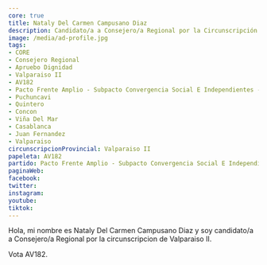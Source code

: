 ```yaml
---
core: true
title: Nataly Del Carmen Campusano Diaz
description: Candidato/a a Consejero/a Regional por la Circunscripción de Valparaiso II
image: /media/ad-profile.jpg
tags:
- CORE
- Consejero Regional
- Apruebo Dignidad
- Valparaiso II
- AV182
- Pacto Frente Amplio - Subpacto Convergencia Social E Independientes - Convergencia Social
- Puchuncavi
- Quintero
- Concon
- Viña Del Mar
- Casablanca
- Juan Fernandez
- Valparaiso
circunscripcionProvincial: Valparaiso II
papeleta: AV182
partido: Pacto Frente Amplio - Subpacto Convergencia Social E Independientes - Convergencia Social
paginaWeb:
facebook:
twitter:
instagram:
youtube:
tiktok:
---
```

Hola, mi nombre es Nataly Del Carmen Campusano Diaz y soy candidato/a a Consejero/a Regional por la circunscripcion de Valparaiso II.

Vota AV182.
